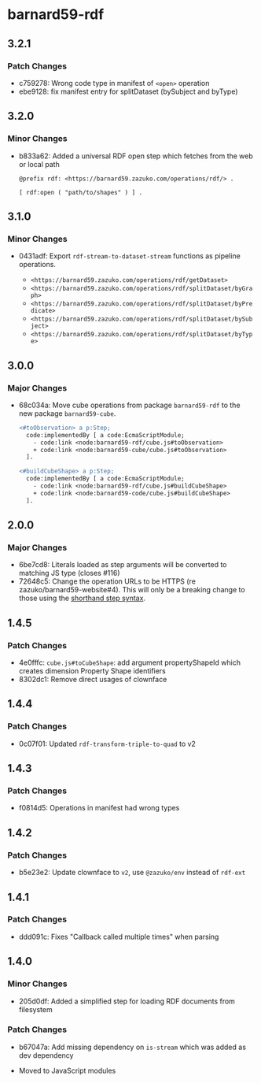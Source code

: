# barnard59-rdf

## 3.2.1

### Patch Changes

- c759278: Wrong code type in manifest of `<open>` operation
- ebe9128: fix manifest entry for splitDataset (bySubject and byType)

## 3.2.0

### Minor Changes

- b833a62: Added a universal RDF open step which fetches from the web or local path

  ```turtle
  @prefix rdf: <https://barnard59.zazuko.com/operations/rdf/> .

  [ rdf:open ( "path/to/shapes" ) ] .
  ```

## 3.1.0

### Minor Changes

- 0431adf: Export `rdf-stream-to-dataset-stream` functions as pipeline operations.

  - `<https://barnard59.zazuko.com/operations/rdf/getDataset>`
  - `<https://barnard59.zazuko.com/operations/rdf/splitDataset/byGraph>`
  - `<https://barnard59.zazuko.com/operations/rdf/splitDataset/byPredicate>`
  - `<https://barnard59.zazuko.com/operations/rdf/splitDataset/bySubject>`
  - `<https://barnard59.zazuko.com/operations/rdf/splitDataset/byType>`

## 3.0.0

### Major Changes

- 68c034a: Move cube operations from package `barnard59-rdf` to the new package `barnard59-cube`.

  ```diff
  <#toObservation> a p:Step;
    code:implementedBy [ a code:EcmaScriptModule;
      - code:link <node:barnard59-rdf/cube.js#toObservation>
      + code:link <node:barnard59-cube/cube.js#toObservation>
    ].

  <#buildCubeShape> a p:Step;
    code:implementedBy [ a code:EcmaScriptModule;
      - code:link <node:barnard59-rdf/cube.js#buildCubeShape>
      + code:link <node:barnard59-code/cube.js#buildCubeShape>
    ].

  ```

## 2.0.0

### Major Changes

- 6be7cd8: Literals loaded as step arguments will be converted to matching JS type (closes #116)
- 72648c5: Change the operation URLs to be HTTPS (re zazuko/barnard59-website#4).
  This will only be a breaking change to those using the [shorthand step syntax](https://data-centric.zazuko.com/docs/workflows/explanations/simplified-syntax).

## 1.4.5

### Patch Changes

- 4e0fffc: `cube.js#toCubeShape`: add argument propertyShapeId which creates dimension Property Shape identifiers
- 8302dc1: Remove direct usages of clownface

## 1.4.4

### Patch Changes

- 0c07f01: Updated `rdf-transform-triple-to-quad` to v2

## 1.4.3

### Patch Changes

- f0814d5: Operations in manifest had wrong types

## 1.4.2

### Patch Changes

- b5e23e2: Update clownface to `v2`, use `@zazuko/env` instead of `rdf-ext`

## 1.4.1

### Patch Changes

- ddd091c: Fixes "Callback called multiple times" when parsing

## 1.4.0

### Minor Changes

- 205d0df: Added a simplified step for loading RDF documents from filesystem

### Patch Changes

- b67047a: Add missing dependency on `is-stream` which was added as dev dependency

- Moved to JavaScript modules
